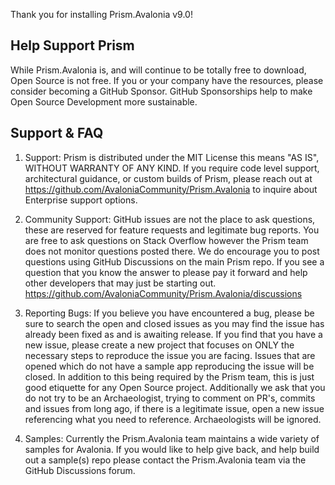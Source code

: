 
Thank you for installing Prism.Avalonia v9.0!

## Help Support Prism

While Prism.Avalonia is, and will continue to be totally free to download, Open Source is not free. If you or your company have the resources, please consider becoming a GitHub Sponsor. GitHub Sponsorships help to make Open Source Development more sustainable.

## Support & FAQ

1) Support: Prism is distributed under the MIT License this means "AS IS", WITHOUT WARRANTY OF ANY KIND. If you require code level support, architectural guidance, or custom builds of Prism, please reach out at https://github.com/AvaloniaCommunity/Prism.Avalonia to inquire about Enterprise support options.

2) Community Support: GitHub issues are not the place to ask questions, these are reserved for feature requests and legitimate bug reports. You are free to ask questions on Stack Overflow however the Prism team does not monitor questions posted there. We do encourage you to post questions using GitHub Discussions on the main Prism repo. If you see a question that you know the answer to please pay it forward and help other developers that may just be starting out. https://github.com/AvaloniaCommunity/Prism.Avalonia/discussions

3) Reporting Bugs: If you believe you have encountered a bug, please be sure to search the open and closed issues as you may find the issue has already been fixed as and is awaiting release. If you find that you have a new issue, please create a new project that focuses on ONLY the necessary steps to reproduce the issue you are facing. Issues that are opened which do not have a sample app reproducing the issue will be closed. In addition to this being required by the Prism team, this is just good etiquette for any Open Source project. Additionally we ask that you do not try to be an Archaeologist, trying to comment on PR's, commits and issues from long ago, if there is a legitimate issue, open a new issue referencing what you need to reference. Archaeologists will be ignored.

4) Samples: Currently the Prism.Avalonia team maintains a wide variety of samples for Avalonia. If you would like to help give back, and help build out a sample(s) repo please contact the Prism.Avalonia team via the GitHub Discussions forum.
